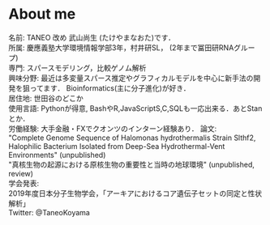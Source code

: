 # About me
名前: TANEO 改め 武山尚生 (たけやまなおた)です．<br>
所属: 慶應義塾大学環境情報学部3年，村井研SL， (2年まで冨田研RNAグループ)<br>
専門: スパースモデリング，比較ゲノム解析<br>
興味分野: 最近は多変量スパース推定やグラフィカルモデルを中心に新手法の開発を狙ってます． Bioinformatics(主に分子進化)が好き．<br>
居住地: 世田谷のどこか<br>
使用言語: Pythonが得意, BashやR,JavaScriptS,C,SQLも一応出来る．あとStanとか．<br>
労働経験: 大手金融・FXでクオンツのインターン経験あり．
論文: <br>
"Complete Genome Sequence of Halomonas hydrothermalis Strain Slthf2, Halophilic Bacterium Isolated from Deep-Sea Hydrothermal-Vent Environments" (unpublished)<br>
"真核生物の起源における原核生物の重要性と当時の地球環境" (unpublished, review)<br>
学会発表:<br>
2019年度日本分子生物学会，「アーキアにおけるコア遺伝⼦セットの同定と性状解析」<br>
Twitter: @TaneoKoyama<br>
<br>
